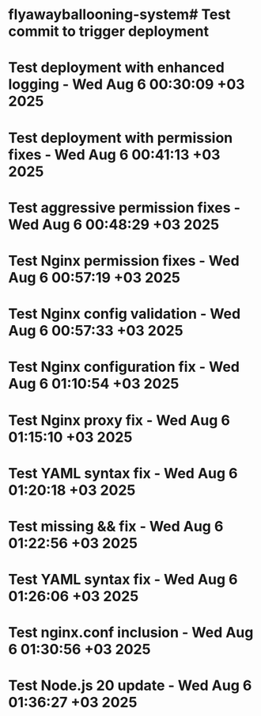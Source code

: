 # flyawayballooning-system# Test commit to trigger deployment
# Test deployment with enhanced logging - Wed Aug  6 00:30:09 +03 2025
# Test deployment with permission fixes - Wed Aug  6 00:41:13 +03 2025
# Test aggressive permission fixes - Wed Aug  6 00:48:29 +03 2025
# Test Nginx permission fixes - Wed Aug  6 00:57:19 +03 2025
# Test Nginx config validation - Wed Aug  6 00:57:33 +03 2025
# Test Nginx configuration fix - Wed Aug  6 01:10:54 +03 2025
# Test Nginx proxy fix - Wed Aug  6 01:15:10 +03 2025
# Test YAML syntax fix - Wed Aug  6 01:20:18 +03 2025
# Test missing && fix - Wed Aug  6 01:22:56 +03 2025
# Test YAML syntax fix - Wed Aug  6 01:26:06 +03 2025
# Test nginx.conf inclusion - Wed Aug  6 01:30:56 +03 2025
# Test Node.js 20 update - Wed Aug  6 01:36:27 +03 2025
